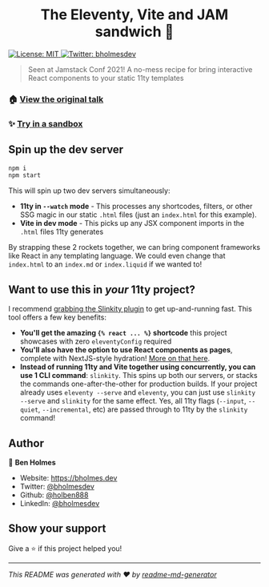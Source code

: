 <h1 align="center">The Eleventy, Vite and JAM sandwich 🥪</h1>
<p>
  <a href="https://github.com/Holben888/eleventy-vite-jam-sandwich/blob/main/LICENSE.md" target="_blank">
    <img alt="License: MIT" src="https://img.shields.io/badge/License-MIT-yellow.svg" />
  </a>
  <a href="https://twitter.com/bholmesdev" target="_blank">
    <img alt="Twitter: bholmesdev" src="https://img.shields.io/twitter/follow/bholmesdev.svg?style=social" />
  </a>
</p>

> Seen at Jamstack Conf 2021! A no-mess recipe for bring interactive React components to your static 11ty templates

### 🏠 [View the original talk](https://jamstackconf.com/talk/31cadaf67b08/the-11ty-web-component-and-jam-sandwich-a-recipe-for-making-the-static-interactive/)

### ✨ [Try in a sandbox](https://stackblitz.com/github/Holben888/eleventy-vite-jam-sandwich)

## Spin up the dev server

```sh
npm i
npm start
```

This will spin up two dev servers simultaneously:
- **11ty in `--watch` mode** - This processes any shortcodes, filters, or other SSG magic in our static `.html` files (just an `index.html` for this example).
- **Vite in dev mode** - This picks up any JSX component imports in the `.html` files 11ty generates

By strapping these 2 rockets together, we can bring component frameworks like React in any templating language. We could even change that `index.html` to an `index.md` or `index.liquid` if we wanted to!

## Want to use this in *your* 11ty project?

I recommend [grabbing the Slinkity plugin](https://slinkity.dev/) to get up-and-running fast. This tool offers a few key benefits:
- **You'll get the amazing `{% react ... %}` shortcode** this project showcases with zero `eleventyConfig` required
- **You'll also have the option to use React components as pages**, complete with NextJS-style hydration! [More on that here](https://slinkity.dev/docs/).
- **Instead of running 11ty and Vite together using concurrently, you can use 1 CLI command**: `slinkity`. This spins up both our servers, or stacks the commands one-after-the-other for production builds. If your project already uses `eleventy --serve` and `eleventy`, you can just use `slinkity --serve` and `slinkity` for the same effect. Yes, all 11ty flags (`--input`, `--quiet`, `--incremental`, etc) are passed through to 11ty by the `slinkity` command!

## Author

👤 **Ben Holmes**

* Website: https://bholmes.dev
* Twitter: [@bholmesdev](https://twitter.com/bholmesdev)
* Github: [@holben888](https://github.com/holben888)
* LinkedIn: [@bholmesdev](https://linkedin.com/in/bholmesdev)

## Show your support

Give a ⭐️ if this project helped you!

***
_This README was generated with ❤️ by [readme-md-generator](https://github.com/kefranabg/readme-md-generator)_